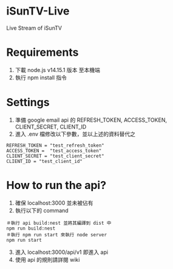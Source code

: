 # iSunTV-Live
Live Stream of iSunTV

# Requirements
1. 下載 node.js v14.15.1 版本 至本機端
2. 執行 npm install 指令

# Settings
1. 準備 google email api 的 REFRESH_TOKEN, ACCESS_TOKEN, CLIENT_SECRET, CLIENT_ID 
2. 進入 .env 檔修改以下參數，並以上述的資料替代之
```
REFRESH_TOKEN = "test_refresh_token"
ACCESS_TOKEN =  "test_access_token"
CLIENT_SECRET = "test_client_secret"
CLIENT_ID = "test_client_id" 
```

# How to run the api?
1. 確保 localhost:3000 並未被佔有
2. 執行以下的 command
```
＃執行 api build:nest 並將其編譯到 dist 中
npm run build:nest
＃執行 npm run start 來執行 node server 
npm run start
```
3. 進入 localhost:3000/api/v1 即進入 api
4. 使用 api 的規則請詳閱 wiki
